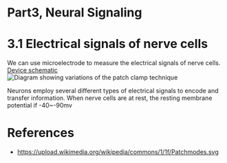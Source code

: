 # Part3, Neural Signaling
# 3.1 Electrical signals of nerve cells

We can use microelectrode to measure the electrical signals of nerve cells.
[Device schematic]()
![Diagram showing variations of the patch clamp technique]()

Neurons employ several different types of electrical signals to encode and
transfer information. When nerve cells are at rest, the resting membrane
potential if -40~-90mv

# References
+ https://upload.wikimedia.org/wikipedia/commons/1/1f/Patchmodes.svg
